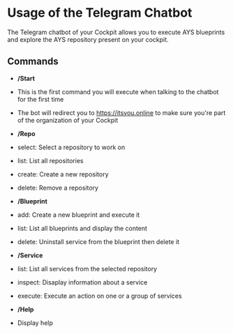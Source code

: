 # Usage of the Telegram Chatbot

The Telegram chatbot of your Cockpit allows you to execute AYS blueprints and explore the AYS repository present on your cockpit.

## Commands

- **/Start**
 - This is the first command you will execute when talking to the chatbot for the first time
 - The bot will redirect you to https://itsyou.online to make sure you're part of the organization of your Cockpit
 
- **/Repo**
 - select: Select a repository to work on
 - list: List all repositories
 - create: Create a new repository
 - delete: Remove a repository
 
- **/Blueprint**
 - add: Create a new blueprint and execute it
 - list: List all blueprints and display the content
 - delete: Uninstall service from the blueprint then delete it
 
- **/Service**
 - list: List all services from the selected repository
 - inspect: Disaplay information about a service
 - execute: Execute an action on one or a group of services
 
- **/Help**
 - Display help